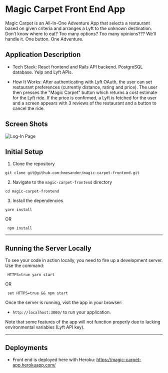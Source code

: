 # Magic Carpet Front End App

Magic Carpet is an All-In-One Adventure App that selects a restaurant based on given criteria and arranges a Lyft to the unknown destination. Don’t know where to eat? Too many options? Too many opinions??? We’ll handle it. One button. One Adventure.

## Application Description
* Tech Stack: React frontend and Rails API backend. PostgreSQL database. Yelp and Lyft APIs.

* How It Works: After authenticating with Lyft OAuth, the user can set restaurant preferences (currently distance, rating and price).  The user then presses the "Magic Carpet" button which returns a cost estimate for the Lyft ride.  If the price is confirmed, a Lyft is fetched for the user and a screen appears with 3 reviews of the restaurant and a button to cancel the ride.

## Screen Shots

![Log-In Page]('/public/images/app.gif')



## Initial Setup

1. Clone the repository

 ```shell
 git clone git@github.com:hmesander/magic-carpet-frontend.git
 ```
2. Navigate to the `magic-carpet-frontend` directory

 ```shell
 cd magic-carpet-frontend
 ```

3. Install the dependencies

 ```shell
 yarn install
 ```

OR

 ```shell
  npm install
 ```

<hr>

## Running the Server Locally

To see your code in action locally, you need to fire up a development server. Use the command:

 ```shell
  HTTPS=true yarn start
 ```

 OR

 ```shell
  set HTTPS=true && npm start
 ```

Once the server is running, visit the app in your browser:

* `http://localhost:3000/` to run your application.


Note that some features of the app will not function properly due to lacking environmental variables (Lyft API key).

<hr>

## Deployments
* Front end is deployed here with Heroku: https://magic-carpet-app.herokuapp.com/
